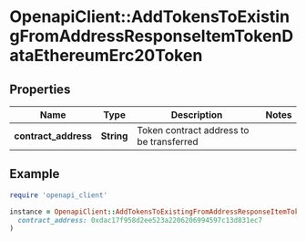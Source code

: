 # OpenapiClient::AddTokensToExistingFromAddressResponseItemTokenDataEthereumErc20Token

## Properties

| Name | Type | Description | Notes |
| ---- | ---- | ----------- | ----- |
| **contract_address** | **String** | Token contract address to be transferred |  |

## Example

```ruby
require 'openapi_client'

instance = OpenapiClient::AddTokensToExistingFromAddressResponseItemTokenDataEthereumErc20Token.new(
  contract_address: 0xdac17f958d2ee523a2206206994597c13d831ec7
)
```

